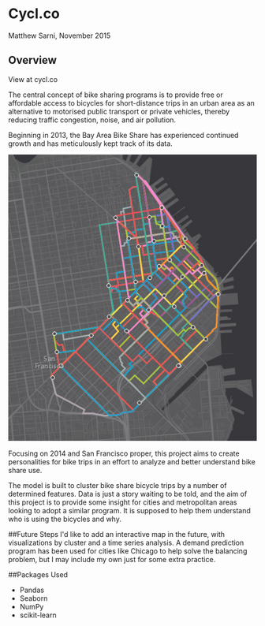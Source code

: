 # Cycl.co

Matthew Sarni, November 2015

## Overview

View at cycl.co

The central concept of bike sharing programs is to provide
free or affordable access to bicycles for short-distance trips in an urban area
as an alternative to motorised public transport or private vehicles, thereby
reducing traffic congestion, noise, and air pollution.

Beginning in 2013, the Bay Area Bike Share has experienced continued growth
and has meticulously kept track of its data.

![alt text](https://github.com/mattsarn/cycl.co/blob/master/webapp/static/dist/img/clustered.png "Clusters")

Focusing on 2014 and San Francisco proper, this project aims
to create personalities for bike trips in an effort to analyze and
better understand bike share use.

The model is built to cluster bike share bicycle trips by a number of determined features. 
Data is just a story waiting to be told, and the aim of this project is to provide some insight
for cities and metropolitan areas looking to adopt a similar program. It is supposed to help
them understand who is using the bicycles and why.

##Future Steps
I'd like to add an interactive map in the future, with visualizations by cluster and a time series
analysis. A demand prediction program has been used for cities like Chicago to help solve
the balancing problem, but I may include my own just for some extra practice.

##Packages Used
* Pandas
* Seaborn
* NumPy
* scikit-learn